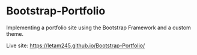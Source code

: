 # Bootstrap-Portfolio
Implementing a portfolio site using the Bootstrap Framework and a custom theme.

Live site: https://letam245.github.io/Bootstrap-Portfolio/
